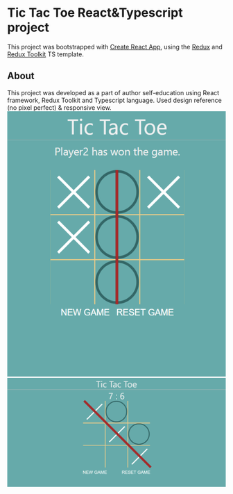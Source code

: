 # Tic Tac Toe React&Typescript project

This project was bootstrapped with [Create React App](https://github.com/facebook/create-react-app), using the [Redux](https://redux.js.org/) and [Redux Toolkit](https://redux-toolkit.js.org/) TS template.

## About

This project was developed as a part of author self-education using React framework, Redux Toolkit and Typescript language.
Used design reference (no pixel perfect) & responsive view.
![Full-screen image](./Pictures/result2.png)
![Responsive mobile image](./Pictures/result1.png)
